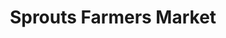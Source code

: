 ---
title: "Sprouts Farmers Market"
url: /jacksonville/sprouts-farmers-market-beach-boulevard/
shop: supermarket
---